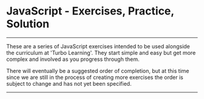 # JavaScript - Exercises, Practice, Solution
---
These are a series of JavaScript exercises intended to be used alongside the curriculum at 'Turbo Learning'. They start simple and easy but get more complex and involved as you progress through them.

There will eventually be a suggested order of completion, but at this time since we are still in the process of creating more exercises the order is subject to change and has not yet been specified.

---

